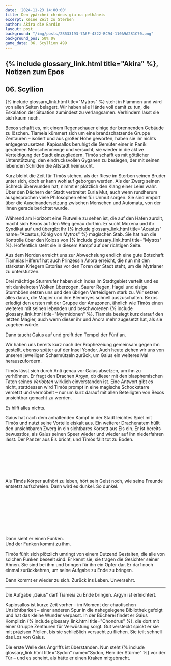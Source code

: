 ```yaml
---
date: '2024-11-23 14:00:00'
title: Den ypárchei chrónos gia na petháneis
excerpt: Keine Zeit zu Sterben
author: Akira die Bardin
layout: post
background: "/img/posts/2B533193-7A6F-4322-BC94-110A9A281C70.png"
background_pos: 50% 0%
game_date: 06. Scyllion 499
---
```


## {% include glossary_link.html title="Akira" %}, Notizen zum Epos

## 06. Scyllion

{% include glossary_link.html title="Mytros" %} steht in Flammen und wird von allen Seiten belagert. Wir haben alle Hände voll damit zu tun, die Eskalation der Situation zumindest zu verlangsamen. Verhindern lässt sie sich kaum noch. 

Bexos schafft es, mit einem Regenschauer einige der brennenden Gebäude zu löschen. Tiameia kümmert sich um eine brandschatzende Gruppe Zentauren – isoliert und aus großer Höhe geworfen, haben sie ihr nichts entgegenzusetzen. Kapiosallos beruhigt die Gemüter einer in Panik geratenen Menschenmenge und versucht, sie wieder in die aktive Verteidigung der Stadt einzugliedern. Timós schafft es mit göttlicher Unterstützung, den eindrucksvollen Gyganen zu besiegen, der mit seinen lebenden Schilden die Altstadt heimsucht.

Kurz bleibt die Zeit für Timós stehen, als der Riese im Sterben seinen Bruder unter sich, doch er kann wohlauf geborgen werden. Als der Zwerg seinen Schreck überwunden hat, nimmt er plötzlich den Klang einer Leier wahr. Über den Dächern der Stadt verbreitet Euria Mut, auch wenn rundherum ausgesprochen viele Philosophen eher für Unmut sorgen. Sie sind empört über die Auseinandersetzung zwischen Menschen und Automata, von der ihnen gerade berichtet wurde. 

Während am Horizont eine Flutwelle zu sehen ist, die auf den Hafen zurollt, macht sich Bexos auf den Weg genau dorthin. Er sucht Moxena und ihr Syndikat auf und übergibt ihr {% include glossary_link.html title="Acastus" name="Acastus, König von Mytros" %} magischen Stab. Sie hat nun die Kontrolle über den Koloss von {% include glossary_link.html title="Mytros" %}. Hoffentlich steht sie in diesem Kampf auf der richtigen Seite.

Aus dem Norden erreicht uns zur Abwechslung endlich eine gute Botschaft: Tiameias Hilferuf hat auch Prinzessin Anora erreicht, die nun mit den stärksten Kriegern Estorias vor den Toren der Stadt steht, um die Mytrianer zu unterstützen.

Drei mächtige Sturmrufer haben sich indes im Stadtgebiet verteilt und es mit dunkelroten Wolken überzogen. Saurer Regen, Hagel und eisige Sturmböen setzen uns und den übrigen Verteidigern stark zu. Wir setzen alles daran, die Magier und ihre Blemmyes schnell auszuschalten. Bexos erledigt den ersten mit der Gruppe der Amazonen, ähnlich wie Timós einen weiteren mit seinen lebenden und beschworenen {% include glossary_link.html title="Myrmidonen" %}. Tiameia besiegt kurz darauf den letzten Magier, auch wenn dieser ihr und Anora mehr zugesetzt hat, als sie zugeben würde.

<!--Damos erscheint, und unterstützt uns. Die Bibliothek wurde bestohlen. -->

Dann taucht Gaius auf und greift den Tempel der Fünf an.

Wir haben uns bereits kurz nach der Prophezeiung gemeinsam gegen ihn gestellt, ebenso später auf der Insel Yonder. Auch heute ziehen wir uns von unseren jeweiligen Scharmützeln zurück, um Gaius ein weiteres Mal herauszufordern.

Timós lässt sich durch Anti genau vor Gaius absetzen, um ihn zu verhöhnen. Er fragt den Drachen Argyn, ob dieser mit den blasphemischen Taten seines *Verlobten* wirklich einverstanden ist. Eine Antwort gibt es nicht, stattdessen wird Timós prompt in eine magische Schockstarre versetzt und vermöbelt – nur um kurz darauf mit allen Beteiligten von Bexos unsichtbar gemacht zu werden.

Es hilft alles nichts.

Gaius hat nach dem anhaltenden Kampf in der Stadt leichtes Spiel mit Timós und nutzt seine Vorteile eiskalt aus. Ein weiterer Drachenatem hüllt den unsichtbaren Zwerg in ein sichtbares Korsett aus Eis ein. Er ist bereits bewusstlos, als Gaius seinen Speer wieder und wieder auf ihn niederfahren lässt. Der Panzer aus Eis bricht, und Timós fällt tot zu Boden.

<br>
<br>
<br>
<br>
<br>

Als Timós Körper aufhört zu leben, hört sein Geist noch, wie seine Freunde entsetzt aufschreien. Dann wird es dunkel. So dunkel.

<br>
<br>
<br>
<br>
<br>
<br>
<br>


Dann sieht er einen Funken. <br>
Und der Funken kommt zu ihm.

Timós fühlt sich plötzlich umringt von einem Dutzend Gestalten, die alle von solchen Funken beseelt sind. Er kennt sie, sie tragen die Gesichter seiner Ahnen. Sie sind bei ihm und bringen für ihn ein Opfer dar. Er darf noch einmal zurückkehren, um seine Aufgabe zu Ende zu bringen.

Dann kommt er wieder zu sich. Zurück ins Leben. Unversehrt.

---

Die Aufgabe „Gaius“ darf Tiameia zu Ende bringen. Argyn ist erleichtert.

Kapiosallos ist kurze Zeit vorher – im Moment der chaotischen Unsichtbarkeit – einer anderen Spur in die nahegelegene Bibliothek gefolgt und hat das kleine Wunder verpasst. In der Bücherei findet er Gaius Komplizin {% include glossary_link.html title="Chondrus" %}, die dort mit einer Gruppe Zentauren für Verwüstung sorgt. Gut versteckt spickt er sie mit präzisen Pfeilen, bis sie schließlich versucht zu fliehen. Sie teilt schnell das Los von Gaius.

Die erste Welle des Angriffs ist überstanden. Nun steht {% include glossary_link.html title="Sydon" name="Sydon, Herr der Stürme" %} vor der Tür – und es scheint, als hätte er einen Kraken mitgebracht.
